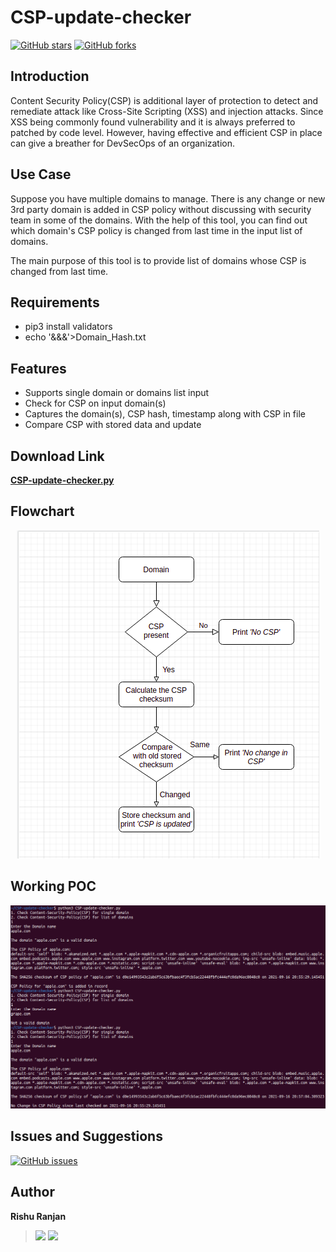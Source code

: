 # CSP-update-checker

[![GitHub stars](https://img.shields.io/github/stars/rishuranjanofficial/CSP-update-checker?logoColor=blue&style=social)](https://github.com/rishuranjanofficial/CSP-update-checker/stargazers)   [![GitHub forks](https://img.shields.io/github/forks/rishuranjanofficial/CSP-update-checker?logoColor=blue&style=social)](https://github.com/rishuranjanofficial/CSP-update-checker/network)

## Introduction
Content Security Policy(CSP) is additional layer of protection to detect and remediate attack like Cross-Site Scripting (XSS) and injection attacks. Since XSS being commonly found vulnerability and it is always preferred to patched by code level. However, having effective and efficient CSP in place can give a breather for DevSecOps of an organization. 

## Use Case
Suppose you have multiple domains to manage. There is any change or new 3rd party domain is added in CSP policy without discussing with security team in some of the domains. With the help of this tool, you can find out which domain's CSP policy is changed from last time in the input list of domains.

The main purpose of this tool is to provide list of domains whose CSP is changed from last time.

## Requirements
- pip3 install validators
- echo '&&&'>Domain_Hash.txt

## Features
- Supports single domain or domains list input
- Check for CSP on input domain(s)
- Captures the domain(s), CSP hash, timestamp along with CSP in file
- Compare CSP with stored data and update


## Download Link 
**[CSP-update-checker.py](https://rishuranjanofficial.github.io/CSP-update-checker/CSP-update-checker.py)**

## Flowchart
<p align="center">
  <img src="Resources/Flowchart%20of%20CSP%20update%20checker%20script.png?raw=true" alt="Flow chart of CSP update checker script"/>
</p>

## Working POC
<p align="center">
  <img src="Resources/output.png?raw=true" alt="Flow chart of CSP update checker script"/>
</p>

## Issues and Suggestions
[![GitHub issues](https://img.shields.io/github/issues/rishuranjanofficial/CSP-update-checker?label=Contribution&style=social)](https://github.com/rishuranjanofficial/CSP-update-checker/issues)

## Author
**Rishu Ranjan**
> [![](https://img.shields.io/twitter/follow/secureit_rrj?style=social)](https://twitter.com/intent/follow?screen_name=secureit_rrj)   [![](https://static-exp1.licdn.com/sc/h/95o6rrc5ws6mlw6wqzy0xgj7y)](https://www.linkedin.com/in/rishuranjan/)
